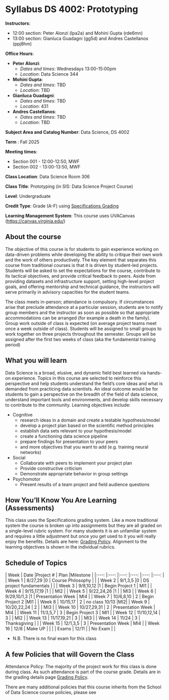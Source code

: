 # Syllabus DS 4002: Prototyping

**Instructors**: 
   * 12:00 section: Peter Alonzi (lpa2a) and Mohini Gupta (rde6mn)
   * 13:00 section: Gianluca Guadagni (gg5d) and Andres Castellanos (ppj8hm)

**Office Hours**:
   - **Peter Alonzi**:
        - *Dates and times*: Wednesdays 13:00-15:00pm
        - *Location*:  Data Science 344
   - **Mohini Gupta**: 
        - *Dates and times*: TBD
        - *Location*: TBD
   - **Gianluca Guadagni**:
        - *Dates and times*: TBD
        - *Location*: 431
   - **Andres Castellanos**:
        - *Dates and times*: TBD
        - *Location*: TBD
          
**Subject Area and Catalog Number**: Data Science, DS 4002

**Term** : Fall 2025

**Meeting times**:     
   * Section 001 - 12:00-12:50, MWF
   * Section 002 - 13:00-13:50, MWF

**Class Location**: Data Science Room 306

**Class Title**: Prototyping (in SIS: Data Science Project Course)

**Level**: Undergraduate

**Credit Type**: Grade (A-F) using [Specifications Grading](https://app.cte.virginia.edu/events/cdi-2x-designing-equitable-grading-schemes)

**Learning Management System**: This course uses UVACanvas (https://canvas.virginia.edu/)
<br>

## About the course
The objective of this course is for students to gain experience working on data-driven 
problems while developing the ability to critique their own work and the work of others 
productively. The key element that separates this course from traditional courses is that it 
is driven by student-led projects. Students will be asked to set the expectations for the 
course, contribute to its tactical objectives, and provide critical feedback to peers. Aside 
from providing datasets and infrastructure support, setting high-level project goals, and 
offering mentorship and technical guidance, the instructors will serve primarily in 
advisory capacities for the student teams.

The class meets in-person; attendance is compulsory. If circumstances arise that preclude 
attendance at a particular session, students are to notify group members and the instructor 
as soon as possible so that appropriate accommodations can be arranged (for example a 
death in the family). Group work outside of class is expected (on average project teams meet once a week outside of class). Students will be assigned to 
small groups to work together on three projects throughout the semester. Groups will be 
assigned after the first two weeks of class (aka the fundamental training period)

## What you will learn 
Data Science is a broad, elusive, and dynamic field best learned via hands-on experience. 
Topics in this course are selected to reinforce this perspective and help students understand 
the field’s core ideas and what is demanded from practicing data scientists. An ideal 
outcome would be for students to gain a perspective on the breadth of the field of data 
science, understand important tools and environments, and develop skills necessary to 
contribute to the community. Learning objectives include:
* Cognitive
  * research ideas in a domain and create a testable hypothesis/model
  * develop a project plan based on the scientific method principles
  * establish data sets relevant to your hypothesis/model
  * create a functioning data science pipeline
  * prepare findings for presentation to your peers
  * and more objectives that you want to add (e.g. training neural networks)
* Social
  * Collaborate with peers to implement your project plan
  * Provide constructive criticism
  * Demonstrate appropriate behavior in group settings
* Psychomotor
  * Present results of a team project and field audience questions


## How You’ll Know You Are Learning (Assessments)
This class uses the Specifications grading system. Like a more traditional system the course is broken up into assignments but they are all graded on a single-level rubric system. For many students it is an unfamiliar system and requires a little adjustment but once you get used to it you will really enjoy the benefits. Details are here: [Grading Policy](grading.md). Alignment to the learning objectives is shown in the individual rubrics. 

## Schedule of Topics 

| Week 	| Date     |Project # 	| Plan 	|Milestone	|
|:---:	|:---:     |:---:	|:---:	|:---:	                 |:---:	|
| Week 1  | 8/27,29 |0	|  	  	Course Philosophy      | |
| Week 2  | 9/1,3,5 |0  |     DS project fundamentals | |
| Week 3  | 9/8,10,12 |1  | Begin Project 1 | MI1	|
| Week 4  | 9/15,17,19   |1  |    | MI2	|
| Week 5  | 9/22,24,26 |1 |     | MI3   |
| Week 6	 | 9/29,10/1,3 |1	  |  Presentation Week  | MI4  |
| Week 7  | 10/6,8,10 | 2   |    Begin Project 2	|MI1 |
| Week 8  | 10/15,17   | 2	|  no class 10/13	  |MI2|
| Week 9  | 10/20,22,24 | 2	|  	  | MI3	|
| Week 10 | 10/27,29,31 | 2 |  Presentation Week | MI4 |
| Week 11 | 11/3,5,7 | 3 |  Begin Project 3 | MI1 |
| Week 12 | 11/10,12,14   |  3 |	  | MI2 |
| Week 13 | 11/17,19,21  |  3 |    | MI3 |
| Week 14 | 11/24 |  3 |  Thanksgiving |  |
| Week 15 | 12/1,3,5 |  3 | 	Presentation Week | MI4  |
| Week 16 | 12/8    |    Make UP 	|  |  	|
| Exams | 12/11             |      |  No Exam           |      |

* N.B. There is no final exam for this class

## A few Policies that will Govern the Class
Attendance Policy: The majority of the project work for this class is done during class. As such attendance is part of the course grade. Details are in the grading details page [Grading Policy](grading.md).

There are many additional policies that this course inherits from the School of Data Science course policies, please see 
